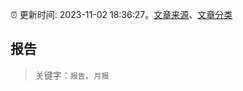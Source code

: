:alarm_clock: 更新时间: 2023-11-02 18:36:27。[文章来源](/README.md)、[文章分类](/TAGS.md)

## 报告


> 关键字：`报告`、`月报`



